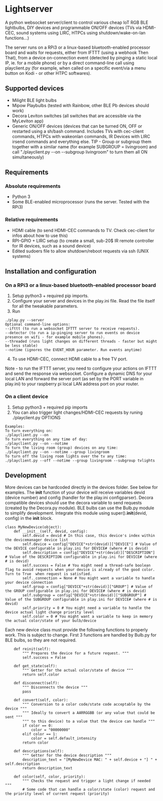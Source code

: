 # Lightserver
A python websocket server/client to control various cheap IoT RGB BLE lightbulbs, DIY devices and programmable ON/OFF devices (TVs via HDMI-CEC, sound systems using LIRC, HTPCs using shutdown/wake-on-lan functions...)

The server runs on a RPi3 or a linux-based bluetooth-enabled processor board and waits for requests, either from IFTTT (using a webhook Then That), from a device on-connection event (detected by pinging a static local IP, ie. for a mobile phone) or by a direct command-line call using playclient.py (for example, when called on a specific event/via a menu button on Kodi - or other HTPC softwares). 


## Supported devices
- Milight BLE light bulbs
- Mipow Playbulbs (tested with Rainbow, other BLE Pb devices should work)
- Decora Leviton switches (all switches that are accessible via the MyLeviton app)
- Generic ON/OFF devices (devices that can be turned ON, OFF or restarted using a sh/bash command. Includes TVs with cec-client commands, HTPCs with wakeonlan commands, IR Devices with LIRC irsend commands and everything else. TIP - Group or subgroup them together with a similar name (for example SUBGROUP = livingroom) and call "./playclient.py --on --subgroup livingroom" to turn them all ON simultaneously)


## Requirements
### Absolute requirements
- Python 3
- Some BLE-enabled microprocessor (runs the server. Tested with the RPi3)

### Relative requirements
- HDMI cable (to send HDMI-CEC commands to TV. Check cec-client for infos about how to use this)
- RPI-GPIO + LIRC setup (to create a small, sub-20$ IR remote controller for IR devices, such as a sound device)
- Edited sudoers file to allow shutdown/reboot requests via ssh (UNIX systems)


## Installation and configuration
### On a RPi3 or a linux-based bluetooth-enabled processor board
1) Setup python3 + required pip imports.
2) Configure your server and devices in the play.ini file. Read the file itself for all the tweakable parameters.
3) Run 
```
./play.py --server 
Optional command-line options:
--ifttt (to run a websocket IFTTT server to receive requests).
--detector (to run a ip-pinging server to run events on device presence on wifi - for example mobile phones).
--threaded (runs light changes on different threads - faster but might be less stable)
--notime (ignores the EVENT_HOUR parameter. Run events anytime)
```
4) To use HDMI-CEC, connect HDMI cable to a free TV port.

Note - to run the IFTTT server, you need to configure your actions on IFTTT and send the response via websocket. Configure a
dynamic DNS for your local LAN and forward the server port (as set by the PORT variable in play.ini) to your raspberry pi local LAN address port on your router.

### On a client device
1) Setup python3 + required pip imports
2) You can also trigger light changes/HDMI-CEC requests by runing ./playclient.py OPTIONS
```
Examples:
To turn everything on:
./playclient.py --on
To turn everything on any time of day:
./playclient.py --on --notime
To turn the living room (group) devices on any time:
./playclient.py --on --notime --group livingroom
To turn off the living room lights over the tv any time:
./playclient.py --off --notime --group livingroom --subgroup tvlights

```

## Development
More devices can be hardcoded directly in the devices folder. See below for examples.
The __init__ function of your device will receive variables devid (device number) and config (handler for the play.ini configparser).
Decora compatible devices should use the decora variable to send requests (created by the Decora.py module).
BLE bulbs can use the Bulb.py module to simplify development. Integrate this module using super().__init__(devid, config) in the __init__ block.
```
class MyNewDevice(object):
    def __init__(self, devid, config):
        self.devid = devid # In this case, this device's index within the devicemanager device list
        self.device = config["DEVICE"+str(devid)]["DEVICE"] # Value of the DEVICE configurable in play.ini for DEVICE# (where # is devid)
        self.description = config["DEVICE"+str(devid)]["DESCRIPTION"] # Value of the DESCRIPTION configurable in play.ini for DEVICE# (where # is devid)
        self.success = False # You might need a thread-safe boolean flag to avoid requests when your device is already of the good color. Turn to True  when request is satisfied. 
        self._connection = None # You might want a variable to handle your device connection
        self.group = config["DEVICE"+str(devid)]["GROUP"] # Value of the GROUP configurable in play.ini for DEVICE# (where # is devid)
        self.subgroup = config["DEVICE"+str(devid)]["SUBGROUP"] # Value of the SUBGROUP configurable in play.ini for DEVICE# (where # is devid)
        self.priority = 0 # You might need a variable to handle the device actual light change priority level
        self.color = 0 # You might want a variable to keep in memory the actual color/state of your bulb/device
```
Each new device class must provide the following functions to properly work. This is subject to change.
First 3 functions are handled by Bulb.py for BLE bulbs, so they are not required.
```
    def reinit(self):
        """ Prepares the device for a future request. """
        self.success = False

    def get_state(self):
        """ Getter for the actual color/state of device """
        return self.color

    def disconnect(self):
        """ Disconnects the device """
        pass

    def convert(self, color):
        """ Conversion to a color code/state code acceptable by the device """
        """ Ideally to convert a AARRGGBB (or any value that could be sent """
        """ to this device) to a value that the device can handle """
        if color == 0:
            color = "00000000"
        elif color == 1:
            color = self.default_intensity
        return color
        
    def descriptions(self):
        """ Getter for the device description """
        description_text = "[MyNewDevice MAC: " + self.device + "] " + self.description
        return description_text
        
    def color(self, color, priority):
        """ Checks the request and trigger a light change if needed """
        # Some code that can handle a color/state (color) request and the priority level of current request (priority)
``` 
